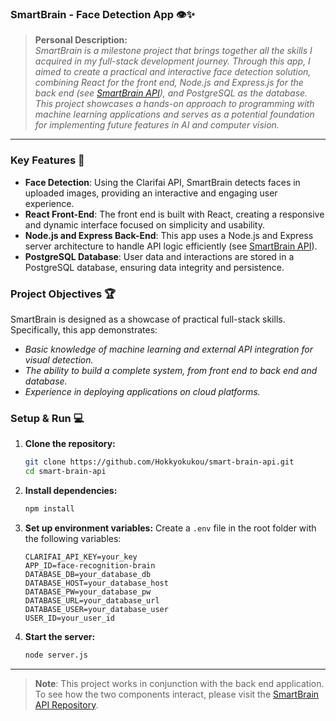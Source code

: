 ### SmartBrain - Face Detection App 👁️✨

> **Personal Description:**  
> _SmartBrain is a milestone project that brings together all the skills I acquired in my full-stack development journey. Through this app, I aimed to create a practical and interactive face detection solution, combining React for the front end, Node.js and Express.js for the back end (see [SmartBrain API](https://github.com/Hokkyokukou/smart-brain-api)), and PostgreSQL as the database. This project showcases a hands-on approach to programming with machine learning applications and serves as a potential foundation for implementing future features in AI and computer vision._

---

### Key Features 🌟

- **Face Detection**: Using the Clarifai API, SmartBrain detects faces in uploaded images, providing an interactive and engaging user experience.
- **React Front-End**: The front end is built with React, creating a responsive and dynamic interface focused on simplicity and usability.
- **Node.js and Express Back-End**: This app uses a Node.js and Express server architecture to handle API logic efficiently (see [SmartBrain API](https://github.com/Hokkyokukou/smart-brain-api)).
- **PostgreSQL Database**: User data and interactions are stored in a PostgreSQL database, ensuring data integrity and persistence.

### Project Objectives 🏆
SmartBrain is designed as a showcase of practical full-stack skills. Specifically, this app demonstrates:
- _Basic knowledge of machine learning and external API integration for visual detection._
- _The ability to build a complete system, from front end to back end and database._
- _Experience in deploying applications on cloud platforms._

### Setup & Run 💻

1. **Clone the repository:**
   ```bash
   git clone https://github.com/Hokkyokukou/smart-brain-api.git
   cd smart-brain-api
   ```

2. **Install dependencies:**
   ```bash
   npm install
   ```

3. **Set up environment variables:**
   Create a `.env` file in the root folder with the following variables:
   ```plaintext
   CLARIFAI_API_KEY=your_key
   APP_ID=face-recognition-brain
   DATABASE_DB=your_database_db
   DATABASE_HOST=your_database_host
   DATABASE_PW=your_database_pw
   DATABASE_URL=your_database_url
   DATABASE_USER=your_database_user
   USER_ID=your_user_id
   ```

4. **Start the server:**
   ```bash
   node server.js
   ```

---

> **Note**: This project works in conjunction with the back end application. To see how the two components interact, please visit the [SmartBrain API Repository](https://github.com/Hokkyokukou/smart-brain-api).
